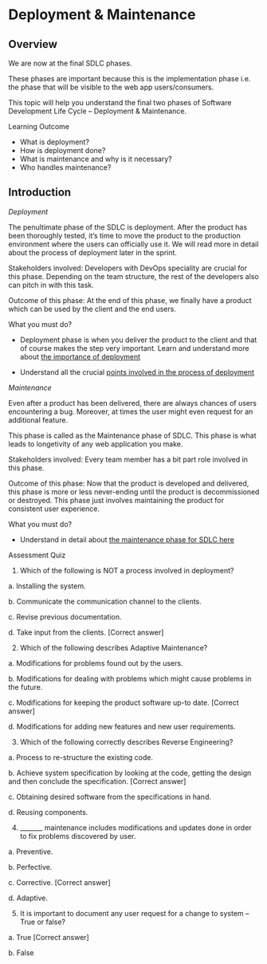 # Deployment & Maintenance

## Overview

We are now at the final SDLC phases.

These phases are important because this is the implementation phase i.e. the phase that will be visible to the web app users/consumers.


This topic will help you understand the final two phases of Software Development Life Cycle – Deployment & Maintenance.


Learning Outcome

- What is deployment?
- How is deployment done?
- What is maintenance and why is it necessary?
- Who handles maintenance?


## Introduction

*Deployment*

The penultimate phase of the SDLC is deployment. After the product has been thoroughly tested, it’s time to move the product to the production environment where the users can officially use it. We will read more in detail about the process of deployment later in the sprint.

Stakeholders involved: Developers with DevOps speciality are crucial for this phase. Depending on the team structure, the rest of the developers also can pitch in with this task.

Outcome of this phase: At the end of this phase, we finally have a product which can be used by the client and the end users.


What you must do?
-	Deployment phase is when you deliver the product to the client and that of course makes the step very important. Learn and understand more about [the importance of deployment](https://www.thedigitalmentor.com/what-is-deployment-in-sdlc/)

-	Understand all the crucial [points involved in the process of deployment](https://robertdblog.wordpress.com/sdlc-software-deployment-phase/)



*Maintenance*

Even after a product has been delivered, there are always chances of users encountering a bug. Moreover, at times the user might even request for an additional feature. 

This phase is called as the Maintenance phase of SDLC. This phase is what leads to longetivity of any web application you make.


Stakeholders involved: Every team member has a bit part role involved in this phase.

Outcome of this phase: Now that the product is developed and delivered, this phase is more or less never-ending until the product is decommissioned or destroyed. This phase just involves maintaining the product for consistent user experience.

What you must do?
-	Understand in detail about [the maintenance phase for SDLC here](https://www.tutorialspoint.com/software_engineering/software_maintenance_overview.htm) 



Assessment Quiz

1.	Which of the following is NOT a process involved in deployment?

a.	Installing the system.

b.	Communicate the communication channel to the clients.

c.	Revise previous documentation.

d.	Take input from the clients. [Correct answer]

2.	Which of the following describes Adaptive Maintenance?

a.	Modifications for problems found out by the users.

b.	Modifications for dealing with problems which might cause problems in the future. 

c.	Modifications for keeping the product software up-to date. [Correct answer]

d.	Modifications for adding new features and new user requirements.

3.	Which of the following correctly describes Reverse Engineering?

a.	Process to re-structure the existing code.

b.	Achieve system specification by looking at the code, getting the design and then conclude the specification. [Correct answer]

c.	Obtaining desired software from the specifications in hand.

d.	Reusing components.

4.	_______ maintenance includes modifications and updates done in order to fix problems discovered by user.

a.	Preventive.

b.	Perfective.

c.	Corrective. [Correct answer]

d.	Adaptive.

5.	It is important to document any user request for a change to system – True or false?

a.	True [Correct answer]

b.	False
